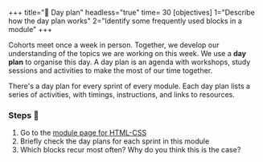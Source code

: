 +++
title="📅 Day plan"
headless="true"
time= 30
[objectives]
    1="Describe how the day plan works"
    2="Identify some frequently used blocks in a module"
+++

Cohorts meet once a week in person.  Together, we develop our understanding of the topics we are working on this week. We use a **day plan** to organise this day. A day plan is an agenda with workshops, study sessions and activities to make the most of our time together. 

There's a day plan for every sprint of every module. Each day plan lists a series of activities, with timings, instructions, and links to resources.

### Steps 👣

1. Go to the [module page for HTML-CSS](../../../html-css/)
1. Briefly check the day plans for each sprint in this module
1. Which blocks recur most often? Why do you think this is the case?
